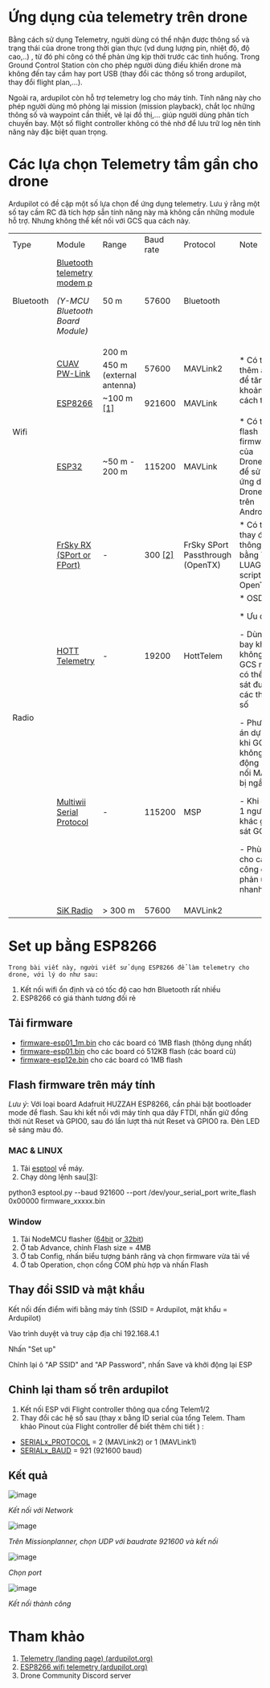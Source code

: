 # Ứng dụng của telemetry trên drone

Bằng cách sử dụng Telemetry, người dùng có thể nhận được thông số và trạng thái của drone trong thời gian thực (vd dung lượng pin, nhiệt độ, độ cao,..) , từ đó phi công có thể phản ứng kịp thời trước các tình huống. Trong Ground Control Station còn cho phép người dùng điều khiển drone mà không đến tay cầm hay port USB (thay đổi các thông số trong ardupilot, thay đổi flight plan,...). 

Ngoài ra, ardupilot còn hỗ trợ telemetry log cho máy tính. Tính năng này cho phép người dùng mô phỏng lại mission (mission playback), chắt lọc những thông số và waypoint cần thiết, vẽ lại đồ thị,... giúp người dùng phân tích chuyến bay. Một số flight controller không có thẻ nhớ để lưu trữ log nên tính năng này đặc biệt quan trọng. 


# Các lựa chọn Telemetry tầm gần cho drone

Ardupilot có đề cập một số lựa chọn để ứng dụng telemetry. Lưu ý rằng một số tay cầm RC đã tích hợp sẵn tính năng này mà không cần những module hỗ trợ. Nhưng không thể kết nối với GCS qua cách này. 


<table>
  <tr>
   <td>Type
   </td>
   <td>Module
   </td>
   <td>Range
   </td>
   <td>Baud rate
   </td>
   <td>Protocol
   </td>
   <td>Note
   </td>
  </tr>
  <tr>
   <td>Bluetooth
   </td>
   <td><a href="https://ardupilot.org/copter/docs/common-mission-planner-bluetooth-connectivity.html">Bluetooth telemetry modem p</a>
<p>
<em>(Y-MCU Bluetooth Board Module)</em>
   </td>
   <td>50 m
   </td>
   <td>57600
   </td>
   <td>Bluetooth
   </td>
   <td>
   </td>
  </tr>
  <tr>
   <td rowspan="5" >Wifi
   </td>
   <td rowspan="2" ><a href="https://ardupilot.org/copter/docs/common-cuav-pwlink.html">CUAV PW-Link</a>
   </td>
   <td>200 m
   </td>
   <td rowspan="2" >57600
   </td>
   <td rowspan="2" >MAVLink2
   </td>
   <td rowspan="4" >* Có thể lắp thêm antena để tăng khoảng cách truyền
   </td>
  </tr>
  <tr>
   <td>450 m (external antenna)
   </td>
  </tr>
  <tr>
   <td><a href="https://ardupilot.org/copter/docs/common-esp8266-telemetry.html">ESP8266</a>
   </td>
   <td>~100 m <a href="https://discuss.ardupilot.org/t/esp8266-wifi-on-pixhawk/14681/17">[1]</a>
   </td>
   <td>921600
   </td>
   <td>MAVLink
   </td>
  </tr>
  <tr>
   <td rowspan="2" ><a href="https://ardupilot.org/copter/docs/common-esp32-telemetry.html">ESP32</a>
   </td>
   <td rowspan="2" >~50 m - 200 m
   </td>
   <td rowspan="2" >115200
   </td>
   <td rowspan="2" >MAVLink
   </td>
  </tr>
  <tr>
   <td>* Có thể flash firmware của DroneBridge để sử dụng ứng dụng DroneBridge trên Android.
   </td>
  </tr>
  <tr>
   <td rowspan="5" >Radio
   </td>
   <td rowspan="2" ><a href="https://ardupilot.org/copter/docs/common-frsky-telemetry.html">FrSky RX (SPort or FPort)</a>
   </td>
   <td rowspan="2" >-
   </td>
   <td rowspan="2" >300 <a href="https://community.emlid.com/t/telemetry-to-frsky-receiver/186/4">[2]</a>
   </td>
   <td rowspan="2" >FrSky SPort Passthrough (OpenTX)
   </td>
   <td>* Có thể thay đổi thông số bằng Yaapu LUAGCS script với OpenTX
   </td>
  </tr>
  <tr>
   <td rowspan="3" >* OSD
<p>
* Ưu điểm:
<p>
- Dùng để bay khi không có GCS mà vẫn có thể giám sát được các thông số
<p>
- Phương án dự phòng khi GCS không hoạt động (kết nối MAVlink bị ngắt)
<p>
- Khi đã có 1 người khác giám sát GCS
<p>
- Phù hợp cho các phi công cần phản ứng nhanh
   </td>
  </tr>
  <tr>
   <td><a href="https://ardupilot.org/copter/docs/common-hott-telemetry.html">HOTT Telemetry</a>
   </td>
   <td>-
   </td>
   <td>19200
   </td>
   <td>HottTelem
   </td>
  </tr>
  <tr>
   <td><a href="https://ardupilot.org/copter/docs/common-msp-overview.html">Multiwii Serial Protocol</a>
   </td>
   <td>-
   </td>
   <td>115200
   </td>
   <td>MSP
   </td>
  </tr>
  <tr>
   <td><a href="https://ardupilot.org/copter/docs/common-3dr-radio-v1.html">SiK Radio</a>
   </td>
   <td>> 300 m
   </td>
   <td>57600
   </td>
   <td>MAVLink2
   </td>
   <td>
   </td>
  </tr>
</table>



# Set up bằng ESP8266

	Trong bài viết này, người viết sử dụng ESP8266 để làm telemetry cho drone, với lý do như sau:



1. Kết nối wifi ổn định và có tốc độ cao hơn Bluetooth rất nhiều
2. ESP8266 có giá thành tương đối rẻ


## Tải firmware



* [firmware-esp01_1m.bin](https://firmware.ardupilot.org/Tools/MAVESP8266/latest/firmware-esp01_1m.bin) cho các board có 1MB flash (thông dụng nhất)
* [firmware-esp01.bin](https://firmware.ardupilot.org/Tools/MAVESP8266/latest/firmware-esp01.bin) cho các board có 512KB flash (các board cũ)
* [firmware-esp12e.bin](https://firmware.ardupilot.org/Tools/MAVESP8266/latest/firmware-esp12e.bin) cho các board có 1MB flash


## Flash firmware trên máy tính

*Lưu ý*: Với loại board Adafruit HUZZAH ESP8266, cần phải bật bootloader mode để flash. Sau khi kết nối với máy tính qua dây FTDI, nhấn giữ đồng thời nút Reset và GPIO0, sau đó lần lượt thả nút Reset và GPIO0 ra. Đèn LED sẽ sáng màu đỏ.


### MAC & LINUX



1. Tải [esptool](https://github.com/espressif/esptool) về máy.
2. Chạy dòng lệnh sau[[3]](https://aiqianji.com/openoker/PX4-user_guide/raw/d4a9e67aceb249ce869ece14da97788ac3c042e6/zh/telemetry/esp8266_wifi_module.md):

python3 esptool.py --baud 921600 --port /dev/your_serial_port write_flash 0x00000 firmware_xxxxx.bin


### Window



1. Tải NodeMCU flasher ([64bit](https://github.com/nodemcu/nodemcu-flasher/blob/master/Win64/Release/ESP8266Flasher.exe) or[ 32bit](https://github.com/nodemcu/nodemcu-flasher/blob/master/Win32/Release/ESP8266Flasher.exe))
2. Ở tab Advance, chỉnh Flash size = 4MB
3. Ở tab Config, nhấn biểu tượng bánh răng và chọn firmware vừa tải về
4. Ở tab Operation, chọn cổng COM phù hợp và nhấn Flash


## Thay đổi SSID và mật khẩu

Kết nối đến điểm wifi bằng máy tính (SSID = Ardupilot, mật khẩu = Ardupilot)

Vào trình duyệt và truy cập địa chỉ 192.168.4.1

Nhấn "Set up"

Chỉnh lại ô "AP SSID" and "AP Password", nhấn Save và khởi động lại ESP


## Chỉnh lại tham số trên ardupilot



1. Kết nối ESP với Flight controller thông qua cổng Telem1/2
2. Thay đổi các hệ số sau (thay x bằng ID serial của tổng Telem. Tham khảo Pinout của Flight controller để biết thêm chi tiết ) :
* [SERIALx_PROTOCOL](https://ardupilot.org/copter/docs/parameters.html#serial1-protocol) = 2 (MAVLink2) or 1 (MAVLink1)
* [SERIALx_BAUD](https://ardupilot.org/copter/docs/parameters.html#serial1-baud) = 921 (921600 baud)


## Kết quả



![image](https://user-images.githubusercontent.com/67494883/189047356-e5f4d03c-fe85-4a21-8b0a-9cafa51b9b96.png)



_Kết nối với Network_


![image](https://user-images.githubusercontent.com/67494883/189047607-51ae6692-d558-43e8-a660-0c1a0c61cb7a.png)


_Trên Missionplanner, chọn UDP với baudrate 921600 và kết nối_

![image](https://user-images.githubusercontent.com/67494883/189047657-ac41a524-300f-4298-8976-a3de6ec50e47.png)



_Chọn port_

![image](https://user-images.githubusercontent.com/67494883/189047561-cc8aaacd-d46e-491f-be93-f9d0e7c91cbc.png)



_Kết nối thành công_


# Tham khảo



1. [Telemetry (landing page) (ardupilot.org)](https://ardupilot.org/copter/docs/common-telemetry-landingpage.html)
2. [ESP8266 wifi telemetry (ardupilot.org)](https://ardupilot.org/copter/docs/common-esp8266-telemetry.html)
3. Drone Community Discord server
